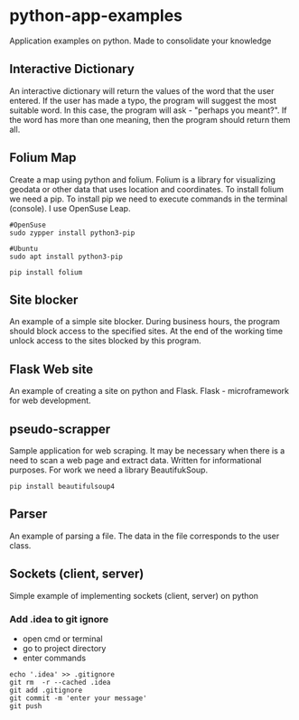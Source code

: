 # python-app-examples
Application examples on python. Made to consolidate your knowledge

## Interactive Dictionary
An interactive dictionary will return the values of the word that the user entered.
If the user has made a typo, the program will suggest the most suitable word. In this case, the program will ask - "perhaps you meant?".
If the word has more than one meaning, then the program should return them all.

## Folium Map
Create a map using python and folium. Folium is a library for visualizing geodata or other data that uses location and coordinates.
To install folium we need a pip.
To install pip we need to execute commands in the terminal (console).
I use OpenSuse Leap.
```
#OpenSuse
sudo zypper install python3-pip

#Ubuntu
sudo apt install python3-pip

pip install folium
```

## Site blocker
An example of a simple site blocker.
During business hours, the program should block access to the specified sites.
At the end of the working time unlock access to the sites blocked by this program.

## Flask Web site
An example of creating a site on python and Flask.
Flask - microframework for web development.

## pseudo-scrapper
Sample application for web scraping. It may be necessary when there is a need to scan a web page and extract data.
Written for informational purposes.
For work we need a library BeautifukSoup.
```
pip install beautifulsoup4
```

## Parser
An example of parsing a file. The data in the file corresponds to the user class.


## Sockets (client, server)
Simple example of implementing sockets (client, server) on python


### Add .idea to git ignore
* open cmd or terminal
* go to project directory
* enter commands
```
echo '.idea' >> .gitignore
git rm  -r --cached .idea
git add .gitignore
git commit -m 'enter your message'
git push
```
